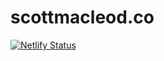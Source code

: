 # scottmacleod.co

[![Netlify Status](https://api.netlify.com/api/v1/badges/fd86c469-da81-4c7e-b642-49faed78f1dc/deploy-status)](https://app.netlify.com/sites/serene-thompson-26fcb8/deploys)
